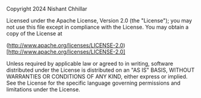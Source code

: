 Copyright 2024 Nishant Chhillar

Licensed under the Apache License, Version 2.0 (the "License");
you may not use this file except in compliance with the License.
You may obtain a copy of the License at

(http://www.apache.org/licenses/LICENSE-2.0)[http://www.apache.org/licenses/LICENSE-2.0]

Unless required by applicable law or agreed to in writing, software
distributed under the License is distributed on an "AS IS" BASIS,
WITHOUT WARRANTIES OR CONDITIONS OF ANY KIND, either express or implied.
See the License for the specific language governing permissions and
limitations under the License.
